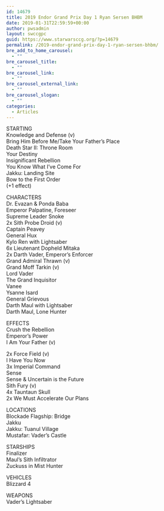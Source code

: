 ```yaml
---
id: 14679
title: 2019 Endor Grand Prix Day 1 Ryan Sersen BHBM
date: 2019-01-31T22:59:59+00:00
author: pwsadmin
layout: swccgpc
guid: https://www.starwarsccg.org/?p=14679
permalink: /2019-endor-grand-prix-day-1-ryan-sersen-bhbm/
bre_add_to_home_carousel:
  - ""
bre_carousel_title:
  - ""
bre_carousel_link:
  - ""
bre_carousel_external_link:
  - ""
bre_carousel_slogan:
  - ""
categories:
  - Articles
---
```

STARTING  
Knowledge and Defense (v)  
Bring Him Before Me/Take Your Father&#8217;s Place  
Death Star II: Throne Room  
Your Destiny  
Insignificant Rebellion  
You Know What I&#8217;ve Come For  
Jakku: Landing Site  
Bow to the First Order  
(+1 effect) 

CHARACTERS  
Dr. Evazan & Ponda Baba  
Emperor Palpatine, Foreseer  
Supreme Leader Snoke  
2x Sith Probe Droid (v)  
Captain Peavey  
General Hux  
Kylo Ren with Lightsaber  
6x Lieutenant Dopheld Mitaka  
2x Darth Vader, Emperor&#8217;s Enforcer  
Grand Admiral Thrawn (v)  
Grand Moff Tarkin (v)  
Lord Vader  
The Grand Inquisitor  
Vanee  
Ysanne Isard  
General Grievous  
Darth Maul with Lightsaber  
Darth Maul, Lone Hunter

EFFECTS  
Crush the Rebellion  
Emperor&#8217;s Power  
I Am Your Father (v)

2x Force Field (v)  
I Have You Now  
3x Imperial Command  
Sense  
Sense & Uncertain is the Future  
Sith Fury (v)  
4x Tauntaun Skull  
2x We Must Accelerate Our Plans

LOCATIONS  
Blockade Flagship: Bridge  
Jakku  
Jakku: Tuanul Village  
Mustafar: Vader&#8217;s Castle

STARSHIPS  
Finalizer  
Maul&#8217;s Sith Infiltrator  
Zuckuss in Mist Hunter

VEHICLES  
Blizzard 4

WEAPONS  
Vader&#8217;s Lightsaber